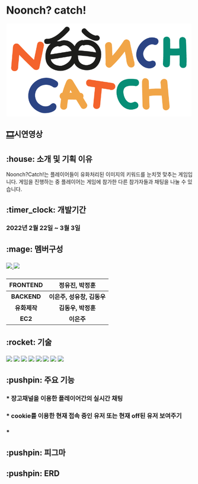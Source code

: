 # Noonch? catch!
<img style="width: 500px;" src="https://raw.githubusercontent.com/Augustj88/Noonch_catch/master/chat/static/image/noonch_catch2.gif"/>

<h2><a href="https://www.youtube.com/watch?v=uaULRx5ioYE">🎞</a>시연영상

 <h2> :house: 소개 및 기획 이유</h2>
<p>Noonch?Catch!는 플레이어들이 유화처리된 이미지의 키워드를 눈치껏 맞추는 게임입니다. 게임을 진행하는 중 플레이어는 게임에 참가한 다른 참가자들과 채팅을 나눌 수 있습니다.</p>
 
<h2> :timer_clock: 개발기간

<h3>2022년 2월 22일 ~ 3월 3일

<h2>:mage: 멤버구성

<h3> 
 <a href="https://github.com/Paige1996/Noonch_catch/graphs/contributors">
  <img src="https://contrib.rocks/image?repo=Paige1996/Honflix" />
  <img width="50px" src="https://avatars.githubusercontent.com/u/96567093?s=64&amp;v=4" />
</a>
<h3>
 
 |FRONTEND| 정유진, 박정훈 | 
|:---:|:---:| 
 |BACKEND| 이은주, 성유창, 김동우 |
 |유화제작| 김동우, 박정훈 |
 |EC2| 이은주 |
 
 <h2> :rocket: 기술
 
 <h3> 
  <img src="https://img.shields.io/badge/python-3776AB?style=for-the-badge&logo=python&logoColor=white">
  <img src="https://img.shields.io/badge/html5-E34F26?style=for-the-badge&logo=html5&logoColor=white">
  <img src="https://img.shields.io/badge/css-1572B6?style=for-the-badge&logo=css3&logoColor=white">
  <img src="https://img.shields.io/badge/javascript-F7DF1E?style=for-the-badge&logo=javascript&logoColor=black">
  <img src="https://img.shields.io/badge/django-092E20?style=for-the-badge&logo=django&logoColor=white">
  <img src="https://img.shields.io/badge/github-181717?style=for-the-badge&logo=github&logoColor=white">
  <img src="https://img.shields.io/badge/git-F05032?style=for-the-badge&logo=git&logoColor=white">
  <img src="https://img.shields.io/badge/aws-232F3E?style=for-the-badge&logo=aws&logoColor=white">
</p>

<h2> :pushpin: 주요 기능

<h3>* 장고채널을 이용한 플레이어간의 실시간 채팅

<h3>* cookie를 이용한 현재 접속 중인 유저 또는 현재 off된 유저 보여주기

<h3>* 


<h2> :pushpin: 피그마
 
<h4> 

<h2> :pushpin: ERD
 
